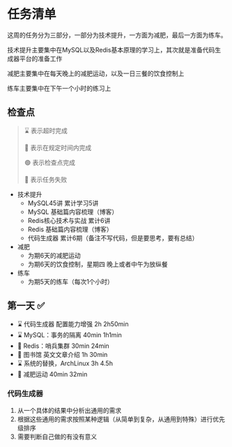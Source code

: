 # 任务清单

这周的任务分为三部分，一部分为技术提升，一方面为减肥，最后一方面为练车。

技术提升主要集中在MySQL以及Redis基本原理的学习上，其次就是准备代码生成器平台的准备工作

减肥主要集中在每天晚上的减肥运动，以及一日三餐的饮食控制上

练车主要集中在下午一个小时的练习上

## 检查点

> ⌛️ 表示超时完成
>
> 🍻 表示在规定时间内完成
>
> 🟢 表示检查点完成
>
> 🔴 表示任务失败

- 技术提升
  - MySQL45讲 累计学习5讲
  - MySQL 基础篇内容梳理（博客）
  - Redis核心技术与实战 累计6讲
  - Redis 基础篇内容梳理（博客）
  - 代码生成器 累计6期（备注不写代码，但是要思考，要有总结）
- 减肥
  - 为期6天的减肥运动
  - 为期6天的饮食控制，星期四 晚上或者中午为放纵餐
- 练车
  - 为期5天的练车（每次1个小时）

## 第一天 ✅

- ⌛️ 代码生成器 配置能力增强 2h 2h50min
- ⌛️ MySQL：事务的隔离 40min  1h1min 
- 🍻 Redis：哨兵集群 30min 24min
- 🍻 图书馆 英文文章介绍 1h 30min
- ⌛️ 系统的替换，ArchLinux 3h  4.5h
- 🍻  减肥运动 40min 32min

### 代码生成器

1. 从一个具体的结果中分析出通用的需求
2. 根据这些通用的需求按照某种逻辑（从简单到复杂，从通用到特殊）进行优先级排序
3. 需要判断自己做的有没有意义













